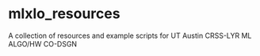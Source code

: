 # mlxlo_resources
A collection of resources and example scripts for UT Austin CRSS-LYR ML ALGO/HW CO-DSGN
